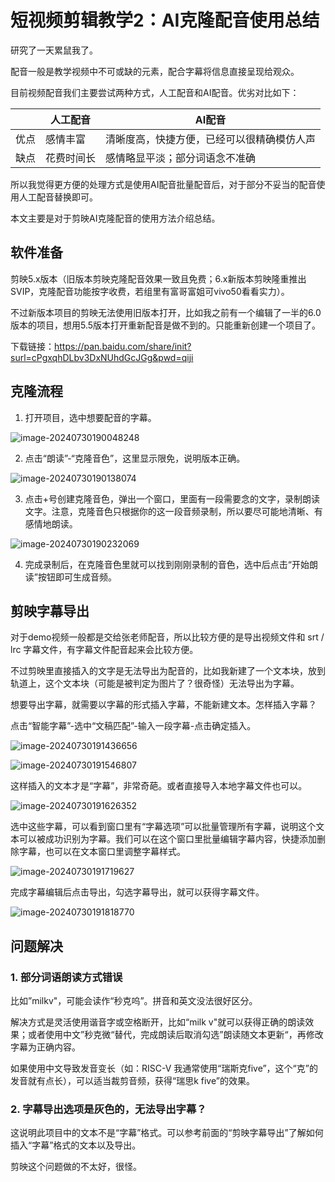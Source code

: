 # 短视频剪辑教学2：AI克隆配音使用总结

研究了一天累鼠我了。

配音一般是教学视频中不可或缺的元素，配合字幕将信息直接呈现给观众。

目前视频配音我们主要尝试两种方式，人工配音和AI配音。优劣对比如下：

|      | 人工配音   | AI配音                                     |
| ---- | ---------- | ------------------------------------------ |
| 优点 | 感情丰富   | 清晰度高，快捷方便，已经可以很精确模仿人声 |
| 缺点 | 花费时间长 | 感情略显平淡；部分词语念不准确             |

所以我觉得更方便的处理方式是使用AI配音批量配音后，对于部分不妥当的配音使用人工配音替换即可。

本文主要是对于剪映AI克隆配音的使用方法介绍总结。

## 软件准备

剪映5.x版本（旧版本剪映克隆配音效果一致且免费；6.x新版本剪映隆重推出SVIP，克隆配音功能按字收费，若组里有富哥富姐可vivo50看看实力）。

不过新版本项目的剪映无法使用旧版本打开，比如我之前有一个编辑了一半的6.0版本的项目，想用5.5版本打开重新配音是做不到的。只能重新创建一个项目了。

下载链接：https://pan.baidu.com/share/init?surl=cPgxqhDLbv3DxNUhdGcJGg&pwd=qiji

## 克隆流程

1. 打开项目，选中想要配音的字幕。

![image-20240730190048248](https://raw.githubusercontent.com/Jingqing3948/FigureBed/main/mdImages/202407301900415.png)

2. 点击“朗读”-“克隆音色”，这里显示限免，说明版本正确。

![image-20240730190138074](https://raw.githubusercontent.com/Jingqing3948/FigureBed/main/mdImages/202407301901109.png)

3. 点击+号创建克隆音色，弹出一个窗口，里面有一段需要念的文字，录制朗读文字。注意，克隆音色只根据你的这一段音频录制，所以要尽可能地清晰、有感情地朗读。

![image-20240730190232069](https://raw.githubusercontent.com/Jingqing3948/FigureBed/main/mdImages/202407301902125.png)

4. 完成录制后，在克隆音色里就可以找到刚刚录制的音色，选中后点击“开始朗读”按钮即可生成音频。

## 剪映字幕导出

对于demo视频一般都是交给张老师配音，所以比较方便的是导出视频文件和 srt / lrc 字幕文件，有字幕文件配音起来会比较方便。

不过剪映里直接插入的文字是无法导出为配音的，比如我新建了一个文本块，放到轨道上，这个文本块（可能是被判定为图片了？很奇怪）无法导出为字幕。

想要导出字幕，就需要以字幕的形式插入字幕，不能新建文本。怎样插入字幕？

点击“智能字幕”-选中“文稿匹配”-输入一段字幕-点击确定插入。

![image-20240730191436656](https://raw.githubusercontent.com/Jingqing3948/FigureBed/main/mdImages/202407301914692.png)

![image-20240730191546807](https://raw.githubusercontent.com/Jingqing3948/FigureBed/main/mdImages/202407301915848.png)

这样插入的文本才是“字幕”，非常奇葩。或者直接导入本地字幕文件也可以。

![image-20240730191626352](https://raw.githubusercontent.com/Jingqing3948/FigureBed/main/mdImages/202407301916387.png)

选中这些字幕，可以看到窗口里有“字幕选项”可以批量管理所有字幕，说明这个文本可以被成功识别为字幕。我们可以在这个窗口里批量编辑字幕内容，快捷添加删除字幕，也可以在文本窗口里调整字幕样式。

![image-20240730191719627](https://raw.githubusercontent.com/Jingqing3948/FigureBed/main/mdImages/202407301917666.png)

完成字幕编辑后点击导出，勾选字幕导出，就可以获得字幕文件。

![image-20240730191818770](https://raw.githubusercontent.com/Jingqing3948/FigureBed/main/mdImages/202407301918824.png)

## 问题解决

### 1. 部分词语朗读方式错误

比如”milkv"，可能会读作“秒克呜”。拼音和英文没法很好区分。

解决方式是灵活使用谐音字或空格断开，比如“milk v"就可以获得正确的朗读效果；或者使用中文”秒克微“替代，完成朗读后取消勾选”朗读随文本更新“，再修改字幕为正确内容。

如果使用中文导致发音变长（如：RISC-V 我通常使用“瑞斯克five”，这个“克”的发音就有点长），可以适当裁剪音频，获得“瑞思k five”的效果。

### 2. 字幕导出选项是灰色的，无法导出字幕？

这说明此项目中的文本不是“字幕”格式。可以参考前面的“剪映字幕导出”了解如何插入“字幕”格式的文本以及导出。

剪映这个问题做的不太好，很怪。